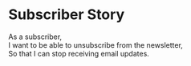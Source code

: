 # Subscriber Story

As a subscriber,  
I want to be able to unsubscribe from the newsletter,  
So that I can stop receiving email updates.
